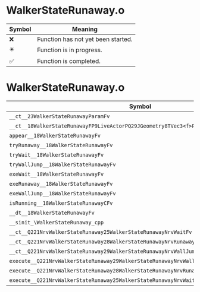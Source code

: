 # WalkerStateRunaway.o
| Symbol | Meaning 
| ------------- | ------------- 
| :x: | Function has not yet been started. 
| :eight_pointed_black_star: | Function is in progress. 
| :white_check_mark: | Function is completed. 


# WalkerStateRunaway.o
| Symbol | Decompiled? |
| ------------- | ------------- |
| `__ct__23WalkerStateRunawayParamFv` | :x: |
| `__ct__18WalkerStateRunawayFP9LiveActorPQ29JGeometry8TVec3<f>P23WalkerStateRunawayParam` | :x: |
| `appear__18WalkerStateRunawayFv` | :x: |
| `tryRunaway__18WalkerStateRunawayFv` | :x: |
| `tryWait__18WalkerStateRunawayFv` | :x: |
| `tryWallJump__18WalkerStateRunawayFv` | :x: |
| `exeWait__18WalkerStateRunawayFv` | :x: |
| `exeRunaway__18WalkerStateRunawayFv` | :x: |
| `exeWallJump__18WalkerStateRunawayFv` | :x: |
| `isRunning__18WalkerStateRunawayCFv` | :x: |
| `__dt__18WalkerStateRunawayFv` | :x: |
| `__sinit_\WalkerStateRunaway_cpp` | :x: |
| `__ct__Q221NrvWalkerStateRunaway25WalkerStateRunawayNrvWaitFv` | :x: |
| `__ct__Q221NrvWalkerStateRunaway28WalkerStateRunawayNrvRunawayFv` | :x: |
| `__ct__Q221NrvWalkerStateRunaway29WalkerStateRunawayNrvWallJumpFv` | :x: |
| `execute__Q221NrvWalkerStateRunaway29WalkerStateRunawayNrvWallJumpCFP5Spine` | :x: |
| `execute__Q221NrvWalkerStateRunaway28WalkerStateRunawayNrvRunawayCFP5Spine` | :x: |
| `execute__Q221NrvWalkerStateRunaway25WalkerStateRunawayNrvWaitCFP5Spine` | :x: |
